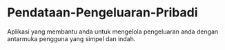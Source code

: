# Pendataan-Pengeluaran-Pribadi
Aplikasi yang membantu anda untuk mengelola pengeluaran anda dengan antarmuka pengguna yang simpel dan indah.
